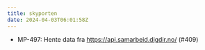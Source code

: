 ```yaml
---
title: skyporten
date: 2024-04-03T06:01:58Z
---
```

- MP-497: Hente data fra https://api.samarbeid.digdir.no/  (#409)

